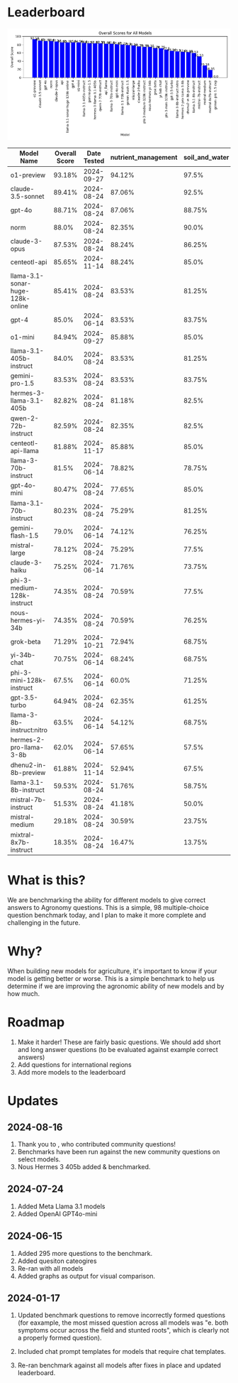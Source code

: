 # Leaderboard


![Overall Scores for All Models](./benchmark_results/all_models_overall_score.png)


| Model Name | Overall Score | Date Tested | nutrient_management | soil_and_water | pest_management | crop_management | V1_benchmark_questions | community_questions_FBN | License Type |
|------------|---------------|-------------|---------------------|----------------|-----------------|-----------------|------------------------|------------------------|--------------|
| o1-preview | 93.18% | 2024-09-27 | 94.12% | 97.5% | 91.94% | 95.59% | 90.48% | 84.0% | Proprietary |
| claude-3.5-sonnet | 89.41% | 2024-08-24 | 87.06% | 92.5% | 90.32% | 89.71% | 89.52% | 84.0% | Proprietary |
| gpt-4o | 88.71% | 2024-08-24 | 87.06% | 88.75% | 90.32% | 88.24% | 91.43% | 80.0% | Proprietary |
| norm | 88.0% | 2024-08-24 | 82.35% | 90.0% | 88.71% | 89.71% | 89.52% | 88.0% | Proprietary |
| claude-3-opus | 87.53% | 2024-08-24 | 88.24% | 86.25% | 85.48% | 92.65% | 86.67% | 84.0% | Proprietary |
| centeotl-api | 85.65% | 2024-11-14 | 88.24% | 85.0% | 88.71% | 80.88% | 88.57% | 72.0% | Proprietary |
| llama-3.1-sonar-huge-128k-online | 85.41% | 2024-08-24 | 83.53% | 81.25% | 82.26% | 89.71% | 89.52% | 84.0% | Proprietary |
| gpt-4 | 85.0% | 2024-06-14 | 83.53% | 83.75% | 83.87% | 86.76% | 86.67% | | Proprietary |
| o1-mini | 84.94% | 2024-09-27 | 85.88% | 85.0% | 85.48% | 83.82% | 87.62% | 72.0% | Proprietary |
| llama-3.1-405b-instruct | 84.0% | 2024-08-24 | 83.53% | 81.25% | 83.87% | 88.24% | 87.62% | 68.0% | Open Source |
| gemini-pro-1.5 | 83.53% | 2024-08-24 | 83.53% | 83.75% | 82.26% | 86.76% | 85.71% | 68.0% | Proprietary |
| hermes-3-llama-3.1-405b | 82.82% | 2024-08-24 | 81.18% | 82.5% | 87.1% | 85.29% | 83.81% | 68.0% | Open Source |
| qwen-2-72b-instruct | 82.59% | 2024-08-24 | 82.35% | 82.5% | 82.26% | 85.29% | 85.71% | 64.0% | Open Source |
| centeotl-api-llama | 81.88% | 2024-11-17 | 85.88% | 85.0% | 82.26% | 79.41% | 83.81% | 56.0% | Proprietary |
| llama-3-70b-instruct | 81.5% | 2024-06-14 | 78.82% | 78.75% | 82.26% | 83.82% | 83.81% | | Open Source |
| gpt-4o-mini | 80.47% | 2024-08-24 | 77.65% | 85.0% | 75.81% | 82.35% | 81.9% | 76.0% | Proprietary |
| llama-3.1-70b-instruct | 80.23% | 2024-08-24 | 75.29% | 81.25% | 82.26% | 89.71% | 80.95% | 60.0% | Open Source |
| gemini-flash-1.5 | 79.0% | 2024-06-14 | 74.12% | 76.25% | 83.87% | 85.29% | 78.1% | | Proprietary |
| mistral-large | 78.12% | 2024-08-24 | 75.29% | 77.5% | 82.26% | 76.47% | 81.9% | 68.0% | Open Source |
| claude-3-haiku | 75.25% | 2024-06-14 | 71.76% | 73.75% | 79.03% | 72.06% | 79.05% | | Proprietary |
| phi-3-medium-128k-instruct | 74.35% | 2024-08-24 | 70.59% | 77.5% | 79.03% | 75.0% | 73.33% | 68.0% | Open Source |
| nous-hermes-yi-34b | 74.35% | 2024-08-24 | 70.59% | 76.25% | 83.87% | 72.06% | 74.29% | 64.0% | Open Source |
| grok-beta | 71.29% | 2024-10-21 | 72.94% | 68.75% | 67.74% | 67.65% | 76.19% | 72.0% | Proprietary |
| yi-34b-chat | 70.75% | 2024-06-14 | 68.24% | 68.75% | 79.03% | 70.59% | 69.52% | | Open Source |
| phi-3-mini-128k-instruct | 67.5% | 2024-06-14 | 60.0% | 71.25% | 67.74% | 69.12% | 69.52% | | Open Source |
| gpt-3.5-turbo | 64.94% | 2024-08-24 | 62.35% | 61.25% | 70.97% | 72.06% | 70.48% | 28.0% | Proprietary |
| llama-3-8b-instruct:nitro | 63.5% | 2024-06-14 | 54.12% | 68.75% | 61.29% | 72.06% | 62.86% | | Open Source |
| hermes-2-pro-llama-3-8b | 62.0% | 2024-06-14 | 57.65% | 57.5% | 62.9% | 66.18% | 65.71% | | Open Source |
| dhenu2-in-8b-preview | 61.88% | 2024-11-14 | 52.94% | 67.5% | 67.74% | 61.76% | 66.67% | 40.0% | Open Source |
| llama-3.1-8b-instruct | 59.53% | 2024-08-24 | 51.76% | 58.75% | 61.29% | 66.18% | 59.05% | 68.0% | Open Source |
| mistral-7b-instruct | 51.53% | 2024-08-24 | 41.18% | 50.0% | 62.9% | 60.29% | 53.33% | 32.0% | Open Source |
| mistral-medium | 29.18% | 2024-08-24 | 30.59% | 23.75% | 20.97% | 41.18% | 34.29% | 8.0% | Open Source |
| mixtral-8x7b-instruct | 18.35% | 2024-08-24 | 16.47% | 13.75% | 17.74% | 14.71% | 26.67% | 16.0% | Open Source |


# What is this?
We are benchmarking the ability for different models to give correct answers to Agronomy questions. This is a simple, 98 multiple-choice question benchmark today, and I plan to make it more complete and challenging in the future.

# Why?
When building new models for agriculture, it's important to know if your model is getting better or worse. This is a simple benchmark to help us determine if we are improving the agronomic ability of new models and by how much.

# Roadmap
1. Make it harder! These are fairly basic questions. We should add short and long answer questions (to be evaluated against example correct answers)
2. Add questions for international regions
3. Add more models to the leaderboard


# Updates

## 2024-08-16
1. Thank you to , who contributed community questions!
2. Benchmarks have been run against the new community questions on select models.
3. Nous Hermes 3 405b added & benchmarked.

## 2024-07-24
1. Added Meta Llama 3.1 models
2. Added OpenAI GPT4o-mini

## 2024-06-15
1. Added 295 more questions to the benchmark.
2. Added quesiton cateogires
3. Re-ran with all models
4. Added graphs as output for visual comparison. 


## 2024-01-17
1. Updated benchmark questions to remove incorrectly formed questions (for eaxample, the most missed question across all models was "e. both symptoms occur across the field and stunted roots", which is clearly not a properly formed question). 

2. Included chat prompt templates for models that require chat templates. 

3. Re-ran benchmark against all models after fixes in place and updated leaderboard.



